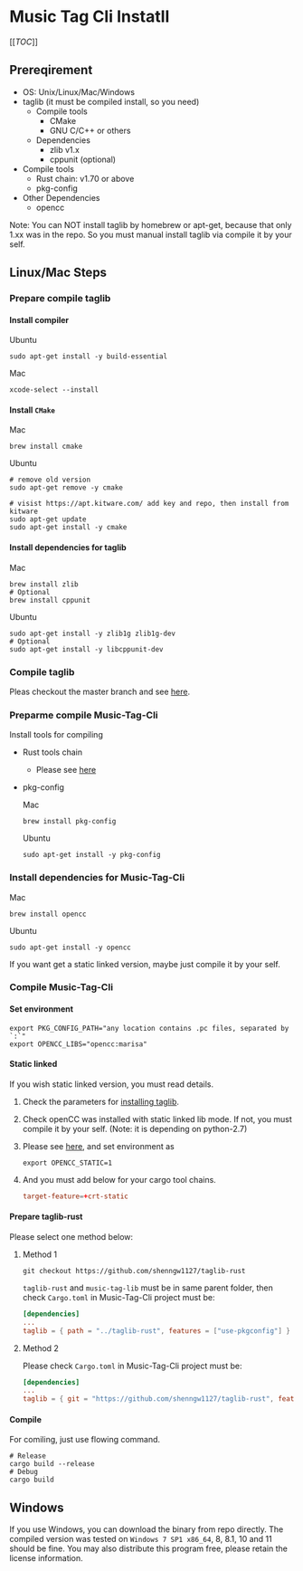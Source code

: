 # Music Tag Cli Instatll

[[_TOC_]]

## Prereqirement

- OS: Unix/Linux/Mac/Windows
- taglib (it must be compiled install, so you need)
  - Compile tools
    - CMake
    - GNU C/C++ or others
  - Dependencies
    - zlib v1.x
    - cppunit (optional)
- Compile tools
  - Rust chain: v1.70 or above
  - pkg-config
- Other Dependencies
  - opencc

Note: You can NOT install taglib by homebrew or apt-get, because that only 1.xx was in the repo. So you must manual install taglib via compile it by your self.

## Linux/Mac Steps

### Prepare compile taglib

#### Install compiler

Ubuntu

```shell
sudo apt-get install -y build-essential
```

Mac

```shell
xcode-select --install
```

#### Install `CMake`

Mac

```shell
brew install cmake
```

Ubuntu

```shell
# remove old version
sudo apt-get remove -y cmake

# visist https://apt.kitware.com/ add key and repo, then install from kitware
sudo apt-get update
sudo apt-get install -y cmake
```

#### Install dependencies for taglib

Mac

```shell
brew install zlib
# Optional
brew install cppunit
```

Ubuntu

```shell
sudo apt-get install -y zlib1g zlib1g-dev
# Optional
sudo apt-get install -y libcppunit-dev
```

### Compile taglib

Pleas checkout the master branch and see [here](https://github.com/taglib/taglib/blob/master/INSTALL.md).

### Preparme compile Music-Tag-Cli

Install tools for compiling

- Rust tools chain
  - Please see [here](https://www.rust-lang.org/tools/install)
- pkg-config

    Mac

    ```shell
    brew install pkg-config
    ```

    Ubuntu

    ```shell
    sudo apt-get install -y pkg-config
    ```

### Install dependencies for Music-Tag-Cli

Mac

```shell
brew install opencc
```

Ubuntu

```shell
sudo apt-get install -y opencc
```

If you want get a static linked version, maybe just compile it by your self.

### Compile Music-Tag-Cli

#### Set environment

```shell
export PKG_CONFIG_PATH="any location contains .pc files, separated by `:`"
export OPENCC_LIBS="opencc:marisa"
```

#### Static linked

If you wish static linked version, you must read details.

1. Check the parameters for [installing taglib](https://github.com/taglib/taglib/blob/master/INSTALL.md).
2. Check openCC was installed with static linked lib mode. If not, you must compile it by your self. (Note: it is depending on python-2.7)
3. Please see [here](https://github.com/magiclen/opencc-rust), and set environment as

    ```shell
    export OPENCC_STATIC=1
    ```

4. And you must add below for your cargo tool chains.

    ```toml
    target-feature=+crt-static
    ```

#### Prepare taglib-rust

Please select one method below:

1. Method 1

    ```shell
    git checkout https://github.com/shenngw1127/taglib-rust
    ```

    `taglib-rust` and `music-tag-lib` must be in same parent folder, then check `Cargo.toml` in Music-Tag-Cli project must be:

    ```toml
    [dependencies]
    ...
    taglib = { path = "../taglib-rust", features = ["use-pkgconfig"] }
    ```

2. Method 2

    Please check `Cargo.toml` in Music-Tag-Cli project must be:

    ```toml
    [dependencies]
    ...
    taglib = { git = "https://github.com/shenngw1127/taglib-rust", features = ["use-pkgconfig"] }
    ```

#### Compile

For comiling, just use flowing command.

```shell
# Release
cargo build --release
# Debug
cargo build
```

## Windows

If you use Windows, you can download the binary from repo directly. The compiled version was tested on `Windows 7 SP1 x86_64`, 8, 8.1, 10 and 11 should be fine. You may also distribute this program free,  please retain the license information.
